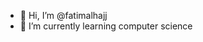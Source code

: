 - 👋 Hi, I’m @fatimalhajj
- 🌱 I’m currently learning computer science

<!---
fatimalhajj/fatimalhajj is a ✨ special ✨ repository because its `README.md` (this file) appears on your GitHub profile.
You can click the Preview link to take a look at your changes.
--->
